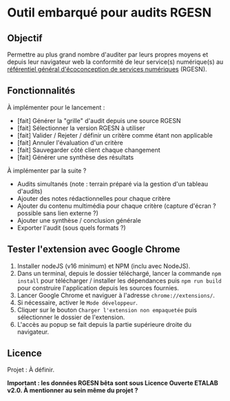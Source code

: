 # Outil embarqué pour audits RGESN 

## Objectif

Permettre au plus grand nombre d'auditer par leurs propres moyens et depuis leur navigateur web la conformité de leur service(s) numérique(s) au [référentiel général d'écoconception de services numériques](https://ecoresponsable.numerique.gouv.fr/publications/referentiel-general-ecoconception/) (RGESN).

## Fonctionnalités

À implémenter pour le lancement :

* [fait] Générer la "grille" d'audit depuis une source RGESN
* [fait] Sélectionner la version RGESN à utiliser
* [fait] Valider / Rejeter / définir un critère comme étant non applicable
* [fait] Annuler l'évaluation d'un critère
* [fait] Sauvegarder côté client chaque changement
* [fait] Générer une synthèse des résultats

À implémenter par la suite ?

* Audits simultanés (note : terrain préparé via la gestion d'un tableau d'audits)
* Ajouter des notes rédactionnelles pour chaque critère
* Ajouter du contenu multimédia pour chaque critère (capture d'écran ? possible sans lien externe ?)
* Ajouter une synthèse / conclusion générale
* Exporter l'audit (sous quels formats ?)

## Tester l'extension avec Google Chrome

1. Installer nodeJS (v16 minimum) et NPM (inclu avec NodeJS).
2. Dans un terminal, depuis le dossier téléchargé, lancer la commande `npm install` pour télécharger / installer les dépendances puis `npm run build` pour construire l'application depuis les sources fournies.
3. Lancer Google Chrome et naviguer à l'adresse `chrome://extensions/`.
4. Si nécessaire, activer le `Mode développeur`.
5. Cliquer sur le bouton `Charger l'extension non empaquetée` puis sélectionner le dossier de l'extension.
6. L'accès au popup se fait depuis la partie supérieure droite du navigateur.

## Licence

Projet : À définir.

__Important : les données RGESN bêta sont sous Licence Ouverte ETALAB v2.0. À mentionner au sein même du projet ?__